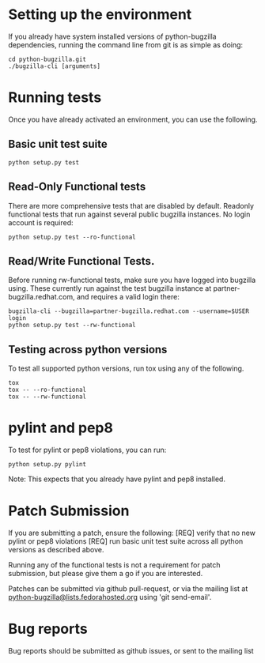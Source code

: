 # Setting up the environment

If you already have system installed versions of python-bugzilla
dependencies, running the command line from git is as simple as doing:

    cd python-bugzilla.git
    ./bugzilla-cli [arguments]


# Running tests

Once you have already activated an environment, you can use the following.

## Basic unit test suite

    python setup.py test

## Read-Only Functional tests
There are more comprehensive tests that are disabled by default. Readonly
functional tests that run against several public bugzilla instances. No
login account is required:

    python setup.py test --ro-functional

## Read/Write Functional Tests.

Before running rw-functional tests, make sure you have logged into bugzilla
using. These currently run against the test bugzilla instance at
partner-bugzilla.redhat.com, and requires a valid login there:

    bugzilla-cli --bugzilla=partner-bugzilla.redhat.com --username=$USER login
    python setup.py test --rw-functional

## Testing across python versions
To test all supported python versions, run tox using any of the following.

    tox
    tox -- --ro-functional
    tox -- --rw-functional


# pylint and pep8

To test for pylint or pep8 violations, you can run:

    python setup.py pylint

Note: This expects that you already have pylint and pep8 installed.


# Patch Submission

If you are submitting a patch, ensure the following:
    [REQ] verify that no new pylint or pep8 violations
    [REQ] run basic unit test suite across all python versions as described
        above.

Running any of the functional tests is not a requirement for patch submission,
but please give them a go if you are interested.

Patches can be submitted via github pull-request, or via the mailing list
at python-bugzilla@lists.fedorahosted.org using 'git send-email'.


# Bug reports

Bug reports should be submitted as github issues, or sent to the mailing list
